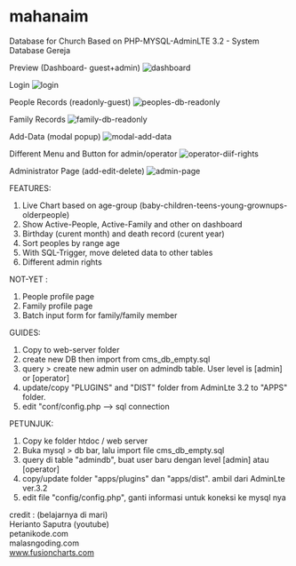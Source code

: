 # mahanaim
Database for Church Based on PHP-MYSQL-AdminLTE 3.2 - System Database Gereja 

Preview (Dashboard- guest+admin)
![dashboard](https://user-images.githubusercontent.com/9815234/183091313-94b5e54b-bb60-4fe0-81a2-42570dbd8a52.png)

Login
![login](https://user-images.githubusercontent.com/9815234/183091547-d08e5ec3-a2c3-404c-ab02-fc77f9d4a529.png)

People Records (readonly-guest)
![peoples-db-readonly](https://user-images.githubusercontent.com/9815234/183091456-9e0fb355-67c2-47ae-a9f3-836d140a7cf6.png)

Family Records
![family-db-readonly](https://user-images.githubusercontent.com/9815234/183091496-b97eed1f-fc50-4bbd-9d44-a24fad970a33.png)

Add-Data (modal popup)
![modal-add-data](https://user-images.githubusercontent.com/9815234/183091632-d1f547db-7e57-407b-993a-5b3110a97c7c.png)

Different Menu and Button for admin/operator
![operator-diif-rights](https://user-images.githubusercontent.com/9815234/183091940-cc1e4833-2170-4b9a-a930-f90f96b6fb4b.png)

Administrator Page (add-edit-delete)
![admin-page](https://user-images.githubusercontent.com/9815234/183092003-de39fc05-abca-4c4e-b3a1-3a9da8b1086a.png)

FEATURES:
1. Live Chart based on age-group (baby-children-teens-young-grownups-olderpeople)
2. Show Active-People, Active-Family and other on dashboard
3. Birthday (curent month) and death record (curent year)
3. Sort peoples by range age
4. With SQL-Trigger, move deleted data to other tables
5. Different admin rights

NOT-YET :
1. People profile page
2. Family profile page
3. Batch input form for family/family member

GUIDES:
1. Copy to web-server folder
2. create new DB then import from cms_db_empty.sql
3. query > create new admin user on admindb table. User level is [admin] or [operator]
4. update/copy "PLUGINS" and "DIST" folder from AdminLte 3.2 to "APPS" folder.
5. edit "conf/config.php --> sql connection

PETUNJUK:
1. Copy ke folder htdoc / web server
2. Buka mysql > db bar, lalu import file cms_db_empty.sql
3. query di table "admindb", buat user baru dengan level [admin] atau [operator]
4. copy/update folder "apps/plugins" dan "apps/dist". ambil dari AdminLte ver.3.2 
5. edit file "config/config.php", ganti informasi untuk koneksi ke mysql nya

credit : (belajarnya di mari)<br>
Herianto Saputra (youtube)<br>petanikode.com<br>malasngoding.com<br>www.fusioncharts.com
